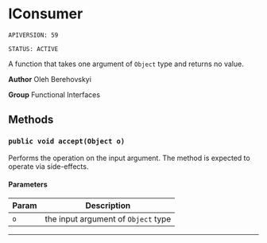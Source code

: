 # IConsumer

`APIVERSION: 59`

`STATUS: ACTIVE`

A function that takes one argument of `Object` type and returns no value.


**Author** Oleh Berehovskyi


**Group** Functional Interfaces

## Methods
### `public void accept(Object o)`

Performs the operation on the input argument. The method is expected to operate via side-effects.

#### Parameters

|Param|Description|
|---|---|
|`o`|the input argument of `Object` type|

---
